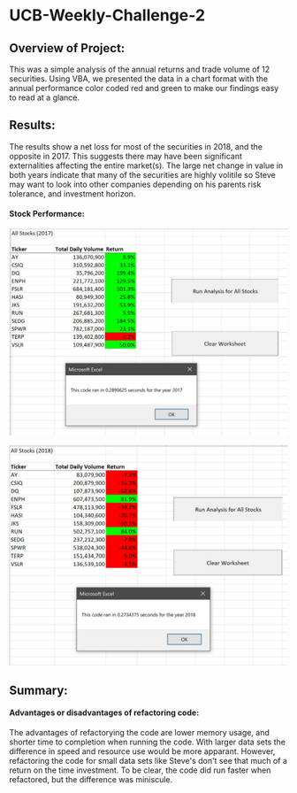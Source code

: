 # UCB-Weekly-Challenge-2

## Overview of Project:

This was a simple analysis of the annual returns and trade volume of 12 securities. Using VBA, we presented the data in a chart format with the annual performance color coded red and green to make our findings easy to read at a glance.

## Results: 

The results show a net loss for most of the securities in 2018, and the opposite in 2017. This suggests there may have been significant externalities affecting the entire market(s). The large net change in value in both years indicate that many of the securities are highly volitile so Steve may want to look into other companies depending on his parents risk tolerance, and investment horizon.

#### Stock Performance:

![All Stocks Analysis for 2017](https://github.com/swilliams9413/UCB-Weekly-Challenge-2/blob/main/VBA_Challenge_2017.jpg)

![All Stocks Analysis for 2017](https://github.com/swilliams9413/UCB-Weekly-Challenge-2/blob/main/VBA_Challenge_2018.jpg)

## Summary:

#### Advantages or disadvantages of refactoring code:

The advantages of refactorying the code are lower memory usage, and shorter time to completion when running the code. With larger data sets the difference in speed and resource use would be more apparant. However, refactoring the code for small data sets like Steve's don't see that much of a return on the time investment. To be clear, the code did run faster when refactored, but the difference was miniscule.

